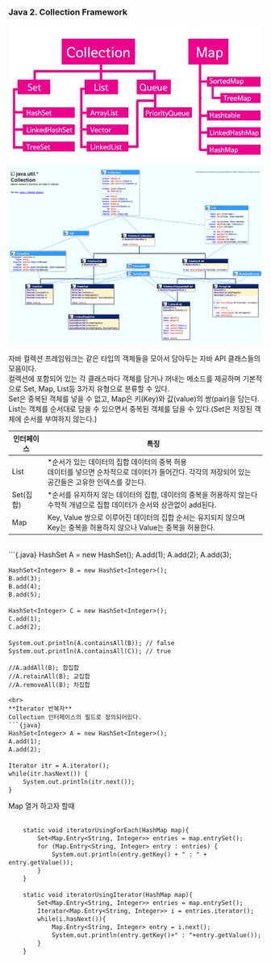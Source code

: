 ###  Java 2. Collection Framework

<img src="../img/2160.png" />

<img src="../img/java-util-collection.gif" />

자바 컬렉션 프레임워크는 같은 타입의 객체들을 모아서 담아두는 자바 API 클래스들의 모음이다.
<br>
컬렉션에 포함되어 있는 각 클래스마다 객체를 담거나 꺼내는 메소드를 제공하며 기본적으로 Set, Map, List등 3가지 유형으로 분류할 수 있다.
<br>
Set은 중복된 객체를 넣을 수 없고, Map은 키(Key)와 값(value)의 쌍(pair)을 담는다. List는 객체를 순서대로 담을 수 있으면서 중복된 객체를 담을 수 있다.(Set은 저장된 객체에 순서를 부여하지 않는다.)

| 인터페이스	| 특징|
|------|------|
|List|  *순서가 있는 데이터의 집합 데이터의 중복 허용  <br>데이터를 넣으면 순차적으로 데이터가 들어간다. 각각의 저장되어 있는 공간들은 고유한 인덱스를 갖는다. |
|Set(집합)|  *순서를 유지하지 않는 데이터의 집합, 데이터의 중복을 허용하지 않는다 <br>수학적 개념으로 집합 데이터가 순서와 상관없이 add된다. |
|Map| Key, Value 쌍으로 이루어진 데이터의 집합 순서는 유지되지 않으며<br>Key는 중복을 허용하지 않으나 Value는 중복을 허용한다.|
<br>
```{.java}
    HashSet<Integer> A = new HashSet<Integer>();
    A.add(1);
    A.add(2);
    A.add(3);

    HashSet<Integer> B = new HashSet<Integer>();
    B.add(3);
    B.add(4);
    B.add(5);

    HashSet<Integer> C = new HashSet<Integer>();
    C.add(1);
    C.add(2);

    System.out.println(A.containsAll(B)); // false
    System.out.println(A.containsAll(C)); // true

    //A.addAll(B); 합집합
    //A.retainAll(B); 교집합
    //A.removeAll(B); 차집합
```
<br>
**Iterator 반복자**
Collection 인터페이스의 필드로 정의되어있다.
```{java}
HashSet<Integer> A = new HashSet<Integer>();
A.add(1);
A.add(2);

Iterator itr = A.iterator();
while(itr.hasNext()) {
	System.out.println(itr.next());
}
```
Map 열거 하고자 할때
```{.java}
     
    static void iteratorUsingForEach(HashMap map){
        Set<Map.Entry<String, Integer>> entries = map.entrySet();
        for (Map.Entry<String, Integer> entry : entries) {
            System.out.println(entry.getKey() + " : " + entry.getValue());
        }
    }
     
    static void iteratorUsingIterator(HashMap map){
        Set<Map.Entry<String, Integer>> entries = map.entrySet();
        Iterator<Map.Entry<String, Integer>> i = entries.iterator();
        while(i.hasNext()){
            Map.Entry<String, Integer> entry = i.next();
            System.out.println(entry.getKey()+" : "+entry.getValue());
        }
    }
```